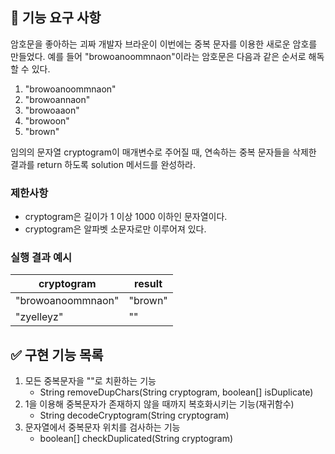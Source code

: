## 🚀 기능 요구 사항

암호문을 좋아하는 괴짜 개발자 브라운이 이번에는 중복 문자를 이용한 새로운 암호를 만들었다. 예를 들어 "browoanoommnaon"이라는 암호문은 다음과 같은 순서로 해독할 수 있다.

1. "browoanoommnaon"
2. "browoannaon"
3. "browoaaon"
4. "browoon"
5. "brown"

임의의 문자열 cryptogram이 매개변수로 주어질 때, 연속하는 중복 문자들을 삭제한 결과를 return 하도록 solution 메서드를 완성하라.

### 제한사항

- cryptogram은 길이가 1 이상 1000 이하인 문자열이다.
- cryptogram은 알파벳 소문자로만 이루어져 있다.

### 실행 결과 예시

| cryptogram | result |
| --- | --- |
| "browoanoommnaon" | "brown" |
| "zyelleyz" | "" |

## ✅ 구현 기능 목록
1. 모든 중복문자을 ""로 치환하는 기능
	- String removeDupChars(String cryptogram, boolean[] isDuplicate)
2. 1을 이용해 중복문자가 존재하지 않을 때까지 복호화시키는 기능(재귀함수)
	- String decodeCryptogram(String cryptogram)
3. 문자열에서 중복문자 위치를 검사하는 기능
	- boolean[] checkDuplicated(String cryptogram)
